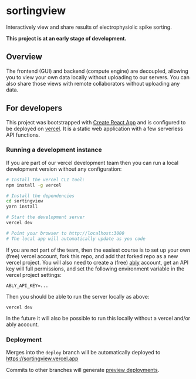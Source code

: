 # sortingview

Interactively view and share results of electrophysiolic spike sorting.

**This project is at an early stage of development.**

## Overview

The frontend (GUI) and backend (compute engine) are decoupled, allowing you to view your own data locally without uploading to our servers. You can also share those views with remote collaborators without uploading any data.

## For developers

This project was bootstrapped with [Create React App](https://github.com/facebook/create-react-app) and is configured to be deployed on [vercel](https://vercel.com). It is a static web application with a few serverless API functions.

### Running a development instance

If you are part of our vercel development team then you can run a local development version without any configuration:

```bash
# Install the vercel CLI tool:
npm install -g vercel

# Install the dependencies
cd sortingview
yarn install

# Start the development server
vercel dev

# Point your browser to http://localhost:3000
# The local app will automatically update as you code
```

If you are not part of the team, then the easiest course is to set up your own (free) vercel account, fork this repo, and add that forked repo as a new vercel project. You will also need to create a (free) [ably](https://ably.com) account, get an API key will full permissions, and set the following environment variable in the vercel project settings:

```
ABLY_API_KEY=...
```

Then you should be able to run the server locally as above:

```
vercel dev
```

In the future it will also be possible to run this locally without a vercel and/or ably account.

### Deployment

Merges into the `deploy` branch will be automatically deployed to https://sortingview.vercel.app

Commits to other branches will generate [preview deployments](https://vercel.com/docs/git#preview-branches).


